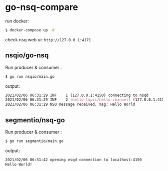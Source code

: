 # go-nsq-compare

run docker:
```bash
$ docker-compose up -d
```

check nsq web ui: `http://127.0.0.1:4171`

## nsqio/go-nsq

Run producer & consumer :
```sh
$ go run nsqio/main.go
```
output:
```sh
2021/02/06 06:31:29 INF    1 (127.0.0.1:4150) connecting to nsqd
2021/02/06 06:31:29 INF    2 [hello-topic/hello-channel] (127.0.0.1:4150) connecting to nsqd
2021/02/06 06:31:29 NSQ message received, msg: Hello World
```

## segmentio/nsq-go

Run producer & consumer :
```sh
$ go run segmentio/main.go
```
output:
```sh
2021/02/06 06:31:42 opening nsqd connection to localhost:4150
Hello World!
```